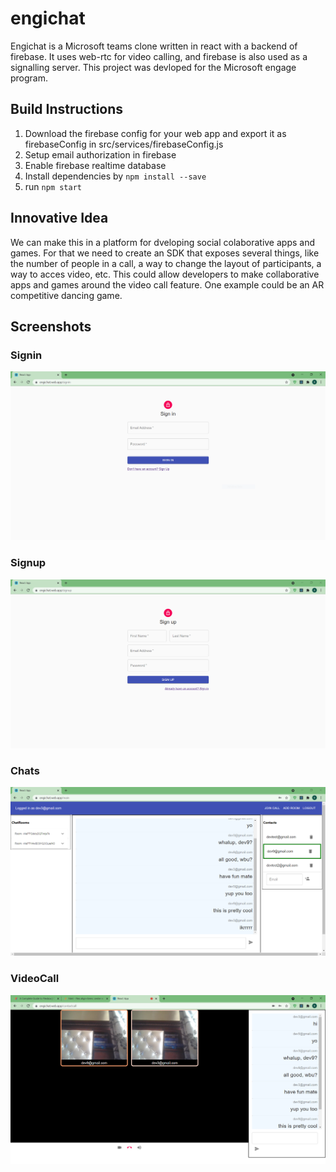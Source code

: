 # engichat

Engichat is a Microsoft teams clone written in react with a backend of firebase.
It uses web-rtc for video calling, and firebase is also used as a signalling server.
This project was devloped for the Microsoft engage program.

## Build Instructions

1. Download the firebase config for your web app and export it as firebaseConfig in src/services/firebaseConfig.js
2. Setup email authorization in firebase
3. Enable firebase realtime database
4. Install dependencies by `npm install --save`
5. run `npm start`

## Innovative Idea

We can make this in a platform for dveloping social colaborative apps and games. For that we need to create an SDK that exposes several things, like the number of people in a call, a way to change the layout of participants, a way to acces video, etc. This could allow developers to make collaborative apps and games around the video call feature.
One example could be an AR competitive dancing game.

## Screenshots

### Signin

![Signin Screenshot](docs/screenshots/signin.PNG)

### Signup

![Signup Screenshot](docs/screenshots/signup.PNG)

### Chats

![Chats Screenshot](docs/screenshots/chatwithcontact.PNG)

### VideoCall

![Video call Screenshot](docs/screenshots/videoCall.PNG)